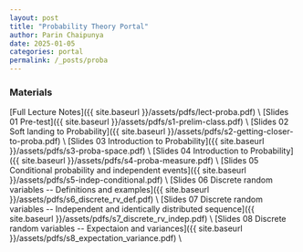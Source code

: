 ```yaml
---
layout: post
title: "Probability Theory Portal"
author: Parin Chaipunya
date: 2025-01-05
categories: portal
permalink: /_posts/proba
---
```


<!-- Google tag (gtag.js) -->
<script async src="https://www.googletagmanager.com/gtag/js?id=G-YDJ2EH8F91"></script>
<script>
  window.dataLayer = window.dataLayer || [];
  function gtag(){dataLayer.push(arguments);}
  gtag('js', new Date());

  gtag('config', 'G-YDJ2EH8F91');
</script>

<!--![Linear-Transformation](/assets/images/smiley-gif-linalg.gif)-->

### Materials

[Full Lecture Notes]({{ site.baseurl }}/assets/pdfs/lect-proba.pdf) \\
[Slides 01 Pre-test]({{ site.baseurl }}/assets/pdfs/s1-prelim-class.pdf) \\
[Slides 02 Soft landing to Probability]({{ site.baseurl }}/assets/pdfs/s2-getting-closer-to-proba.pdf) \\
[Slides 03 Introduction to Probability]({{ site.baseurl }}/assets/pdfs/s3-proba-space.pdf) \\
[Slides 04 Introduction to Probability]({{ site.baseurl }}/assets/pdfs/s4-proba-measure.pdf) \\
[Slides 05 Conditional probability and independent events]({{ site.baseurl }}/assets/pdfs/s5-indep-conditional.pdf) \\
[Slides 06 Discrete random variables -- Definitions and examples]({{ site.baseurl }}/assets/pdfs/s6_discrete_rv_def.pdf) \\
[Slides 07 Discrete random variables -- Independent and identically distributed sequence]({{ site.baseurl }}/assets/pdfs/s7_discrete_rv_indep.pdf) \\
[Slides 08 Discrete random variables -- Expectaion and variances]({{ site.baseurl }}/assets/pdfs/s8_expectation_variance.pdf) \\
<!-- [Slides 09 Discrete random variables -- Known distributions]() \\ -->
<!-- [Slides 10 Continuous random variables -- Definitions and examples]() \\ -->
<!-- [Slides 11 Continuous random variables -- Expectation and variances]() \\ -->
<!-- [Slides 12 Continuous random variables -- Known distributions]() \\ -->
<!-- [Slides 13 Law of large numbers and Central limit theorem]() -->
